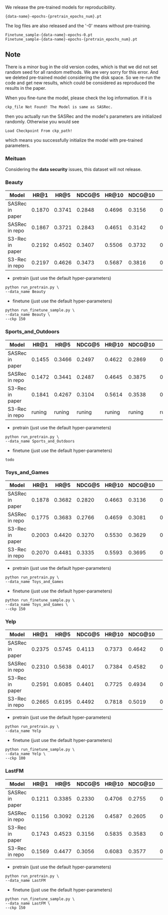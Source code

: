 We release the pre-trained models for reproducibility.
```
{data-name}-epochs-{pretrain_epochs_num}.pt
```
The log files are also released and the '-0' means without pre-training.
```
Finetune_sample-{data-name}-epochs-0.pt
Finetune_sample-{data-name}-epochs-{pretrain_epochs_num}.pt
```
## Note

There is a minor bug in the old version codes, which is that we did not set random seed for all random methods.
 We are very sorry for this error. 
And we deleted pre-trained model considering the disk space. So we re-run the code and get new results, which could be
considered as reproduced the results in the paper.

When you fine-tune the model, please check the log information. If it is
```
ckp_file Not Found! The Model is same as SASRec.
```
then you actually run the SASRec and the model's parameters are initialized randomly. Otherwise you would see
```
Load Checkpoint From ckp_path!
```
which means you successfully initialize the model with pre-trained parameters.

### Meituan

Considering the **data security** issues, this dataset will not release.

### Beauty

| Model           | HR@1 | HR@5 | NDCG@5 | HR@10 | NDCG@10 | MRR  |
|-----------------|------|------|--------|-------|---------|------|
| SASRec in paper |0.1870|0.3741|0.2848  |0.4696 |0.3156   |0.2852|
| SASRec in repo  |0.1867|0.3721|0.2843  |0.4651 |0.3142   |0.2850|
| S3-Rec in paper |0.2192|0.4502|0.3407  |0.5506 |0.3732   |0.3340|
| S3-Rec in repo  |0.2197|0.4626|0.3473  |0.5687 |0.3816   |0.3390|

+ pretrain (just use the default hyper-parameters)
```shell script
python run_pretrain.py \
--data_name Beauty
```

+ finetune (just use the default hyper-parameters)
```shell script
python run_finetune_sample.py \
--data_name Beauty \
--ckp 150
```

### Sports_and_Outdoors

| Model           | HR@1 | HR@5 | NDCG@5 | HR@10 | NDCG@10 | MRR  |
|-----------------|------|------|--------|-------|---------|------|
| SASRec in paper |0.1455|0.3466|0.2497  |0.4622 |0.2869   |0.2520|
| SASRec in repo  |0.1472|0.3441|0.2487  |0.4645 |0.3875   |0.2524|
| S3-Rec in paper |0.1841|0.4267|0.3104  |0.5614 |0.3538   |0.3071|
| S3-Rec in repo  |runing|runing|runing  |runing |runing   |runing|

+ pretrain (just use the default hyper-parameters)
```shell script
python run_pretrain.py \
--data_name Sports_and_Outdoors
```

+ finetune (just use the default hyper-parameters)
```shell script
todo
```

### Toys_and_Games

| Model           | HR@1 | HR@5 | NDCG@5 | HR@10 | NDCG@10 | MRR  |
|-----------------|------|------|--------|-------|---------|------|
| SASRec in paper |0.1878|0.3682|0.2820  |0.4663 |0.3136   |0.2842|
| SASRec in repo  |0.1775|0.3683|0.2766  |0.4659 |0.3081   |0.2770|
| S3-Rec in paper |0.2003|0.4420|0.3270  |0.5530 |0.3629   |0.3202|
| S3-Rec in repo  |0.2070|0.4481|0.3335  |0.5593 |0.3695   |0.3268|

+ pretrain (just use the default hyper-parameters)
```shell script
python run_pretrain.py \
--data_name Toys_and_Games
```

+ finetune (just use the default hyper-parameters)
```shell script
python run_finetune_sample.py \
--data_name Toys_and_Games \
--ckp 150
```

### Yelp

| Model           | HR@1 | HR@5 | NDCG@5 | HR@10 | NDCG@10 | MRR  |
|-----------------|------|------|--------|-------|---------|------|
| SASRec in paper |0.2375|0.5745|0.4113  |0.7373 |0.4642   |0.3927|
| SASRec in repo  |0.2310|0.5638|0.4017  |0.7384 |0.4582   |0.3856|
| S3-Rec in paper |0.2591|0.6085|0.4401  |0.7725 |0.4934   |0.4190|
| S3-Rec in repo  |0.2665|0.6195|0.4492  |0.7818 |0.5019   |0.4270|

+ pretrain (just use the default hyper-parameters)
```shell script
python run_pretrain.py \
--data_name Yelp
```

+ finetune (just use the default hyper-parameters)
```shell script
python run_finetune_sample.py \
--data_name Yelp \
--ckp 100
```

### LastFM

| Model           | HR@1 | HR@5 | NDCG@5 | HR@10 | NDCG@10 | MRR  |
|-----------------|------|------|--------|-------|---------|------|
| SASRec in paper |0.1211|0.3385|0.2330  |0.4706 |0.2755   |0.2364|
| SASRec in repo  |0.1156|0.3092|0.2126  |0.4587 |0.2605   |0.2209|
| S3-Rec in paper |0.1743|0.4523|0.3156  |0.5835 |0.3583   |0.3072|
| S3-Rec in repo  |0.1569|0.4477|0.3056  |0.6083 |0.3577   |0.2981|

+ pretrain (just use the default hyper-parameters)
```shell script
python run_pretrain.py \
--data_name LastFM
```

+ finetune (just use the default hyper-parameters)
```shell script
python run_finetune_sample.py \
--data_name LastFM \
--ckp 150
```

